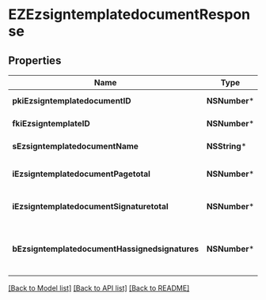 # EZEzsigntemplatedocumentResponse

## Properties
Name | Type | Description | Notes
------------ | ------------- | ------------- | -------------
**pkiEzsigntemplatedocumentID** | **NSNumber*** | The unique ID of the Ezsigntemplatedocument | 
**fkiEzsigntemplateID** | **NSNumber*** | The unique ID of the Ezsigntemplate | 
**sEzsigntemplatedocumentName** | **NSString*** | The name of the Ezsigntemplatedocument. | 
**iEzsigntemplatedocumentPagetotal** | **NSNumber*** | The number of pages in the Ezsigntemplatedocument. | 
**iEzsigntemplatedocumentSignaturetotal** | **NSNumber*** | The number of total signatures in the Ezsigntemplate. | 
**bEzsigntemplatedocumentHassignedsignatures** | **NSNumber*** | If the Ezsigntemplatedocument contains signed signatures (From internal or external sources) | 

[[Back to Model list]](../README.md#documentation-for-models) [[Back to API list]](../README.md#documentation-for-api-endpoints) [[Back to README]](../README.md)


